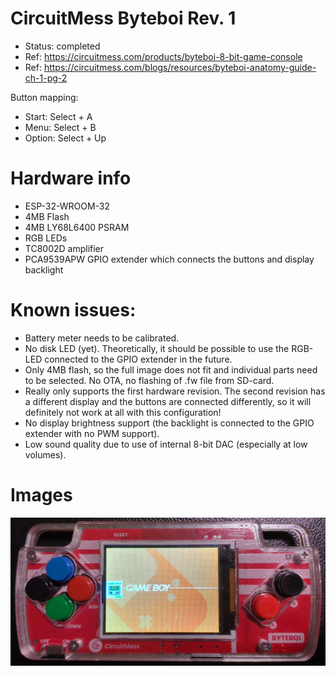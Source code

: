 # CircuitMess Byteboi Rev. 1
- Status: completed
- Ref: https://circuitmess.com/products/byteboi-8-bit-game-console
- Ref: https://circuitmess.com/blogs/resources/byteboi-anatomy-guide-ch-1-pg-2

Button mapping:
- Start: Select + A
- Menu: Select + B
- Option: Select + Up

# Hardware info
- ESP-32-WROOM-32
- 4MB Flash
- 4MB LY68L6400 PSRAM
- RGB LEDs
- TC8002D amplifier
- PCA9539APW GPIO extender which connects the buttons and display backlight

# Known issues:
- Battery meter needs to be calibrated.
- No disk LED (yet). Theoretically, it should be possible to use the RGB-LED connected to the GPIO extender in the future.
- Only 4MB flash, so the full image does not fit and individual parts need to be selected. No OTA, no flashing of .fw file from SD-card.
- Really only supports the first hardware revision. The second revision has a different display and the buttons are connected differently, so it will definitely not work at all with this configuration!
- No display brightness support (the backlight is connected to the GPIO extender with no PWM support).
- Low sound quality due to use of internal 8-bit DAC (especially at low volumes).

# Images
![device.jpg](device.jpg)
